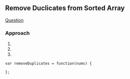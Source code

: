 ## Remove Duclicates from Sorted Array

[Question](https://leetcode.com/problems/remove-duplicates-from-sorted-array)

### Approach

1.
2.
3.

```
var removeDuplicates = function(nums) {

};
```

